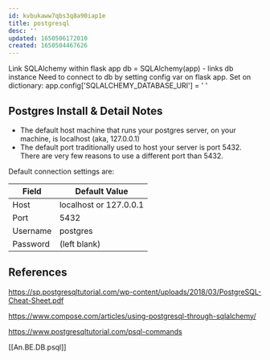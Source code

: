 ```yaml
---
id: kvbukaww7qbs3q8a90iap1e
title: postgresql
desc: ''
updated: 1650506172010
created: 1650504467626
---
```

Link SQLAlchemy within flask app
db = SQLAlchemy(app)
	- links db instance
Need to connect to db by setting config var on flask app. Set on dictionary: 
app.config['SQLALCHEMY_DATABASE_URI'] = ' '




## Postgres Install & Detail Notes
- The default host machine that runs your postgres server, on your machine, is localhost (aka, 127.0.0.1)
- The default port traditionally used to host your server is port 5432. There are very few reasons to use a different port than 5432.

Default connection settings are:

Field	| Default Value
------  | ---------
Host	| localhost or 127.0.0.1
Port	| 5432
Username	| postgres
Password	| (left blank)

## References
https://sp.postgresqltutorial.com/wp-content/uploads/2018/03/PostgreSQL-Cheat-Sheet.pdf


https://www.compose.com/articles/using-postgresql-through-sqlalchemy/

https://www.postgresqltutorial.com/psql-commands

[[An.BE.DB.psql]]